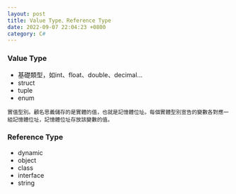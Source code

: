 ```yaml
---
layout: post
title: Value Type、Reference Type
date: 2022-09-07 22:04:23 +0800
category: C#
---
```

### Value Type

- 基礎類型，如int、float、double、decimal...
- struct
- tuple
- enum

```
實值型別。顧名思義儲存的是實體的值，也就是記憶體位址。每個實體型別宣告的變數各對應一組記憶體位址，記憶體位址存放該變數的值。
```

### Reference Type

- dynamic
- object
- class
- interface
- string


	




